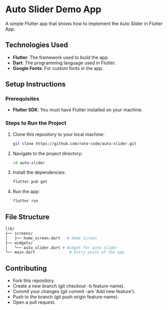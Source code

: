 # Auto Slider Demo App

A simple Flutter app that shows how to implement the Auto Slider in Flutter App.

## Technologies Used

- **Flutter**: The framework used to build the app.
- **Dart**: The programming language used in Flutter.
- **Google Fonts**: For custom fonts in the app.

## Setup Instructions

### Prerequisites

- **Flutter SDK**: You must have Flutter installed on your machine.

### Steps to Run the Project

1. Clone this repository to your local machine:

   ```bash
   git clone https://github.com/rate-code/auto-slider.git
    ```
2. Navigate to the project directory:
    ```bash
   cd auto-slider
    ```
3. Install the dependencies:
    ```bash
   flutter pub get
    ```
4. Run the app:
    ```bash
   flutter run
    ```

## File Structure

```bash
lib/
├── screens/
│   ├── home_screen.dart   # Home screen
├── widgets/
│   └── auto_slider.dart # Widget for auto slider
└── main.dart               # Entry point of the app
```

## Contributing

* Fork this repository.
* Create a new branch (git checkout -b feature-name).
* Commit your changes (git commit -am 'Add new feature').
* Push to the branch (git push origin feature-name).
* Open a pull request.